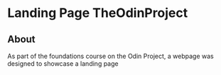 # Landing Page TheOdinProject
## About
As part of the foundations course on the Odin Project, a webpage was designed to showcase a landing page
